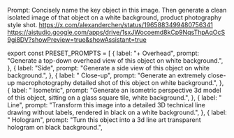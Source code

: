 Prompt: Concisely name the key object in this image. Then generate a clean isolated image of that object on a white background, product photography style shot.
https://x.com/alexanderchen/status/1965883499480756341
https://aistudio.google.com/apps/drive/1sxJWocoemd8kCp9NqsThpAqOcS9gi8DV?showPreview=true&showAssistant=true

export const PRESET_PROMPTS = [
{
label: "+ Overhead",
prompt: "Generate a top-down overhead view of this object on white background.",
},
{
label: "Side",
prompt: "Generate a side view of this object on white background.",
},
{
label: " Close-up",
prompt: "Generate an extremely close-up macrophotography detailed shot of this object on white background.",
},
{
label: " Isometric",
prompt: "Generate an isometric perspective 3d model of this object, sitting on a glass square tile, white background.",
},
{
label: " Line",
prompt: "Transform this image into a detailed 3D technical line drawing without labels, rendered in black on a white background.",
},
{
label: " Hologram",
prompt: "Turn this object into a 3d line art transparent hologram on black background.",

